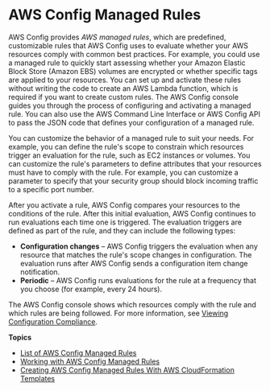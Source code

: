 # AWS Config Managed Rules<a name="evaluate-config_use-managed-rules"></a>

AWS Config provides *AWS managed rules*, which are predefined, customizable rules that AWS Config uses to evaluate whether your AWS resources comply with common best practices\. For example, you could use a managed rule to quickly start assessing whether your Amazon Elastic Block Store \(Amazon EBS\) volumes are encrypted or whether specific tags are applied to your resources\. You can set up and activate these rules without writing the code to create an AWS Lambda function, which is required if you want to create custom rules\. The AWS Config console guides you through the process of configuring and activating a managed rule\. You can also use the AWS Command Line Interface or AWS Config API to pass the JSON code that defines your configuration of a managed rule\.

You can customize the behavior of a managed rule to suit your needs\. For example, you can define the rule's scope to constrain which resources trigger an evaluation for the rule, such as EC2 instances or volumes\. You can customize the rule's parameters to define attributes that your resources must have to comply with the rule\. For example, you can customize a parameter to specify that your security group should block incoming traffic to a specific port number\.

After you activate a rule, AWS Config compares your resources to the conditions of the rule\. After this initial evaluation, AWS Config continues to run evaluations each time one is triggered\. The evaluation triggers are defined as part of the rule, and they can include the following types:
+ **Configuration changes** – AWS Config triggers the evaluation when any resource that matches the rule's scope changes in configuration\. The evaluation runs after AWS Config sends a configuration item change notification\.
+ **Periodic** – AWS Config runs evaluations for the rule at a frequency that you choose \(for example, every 24 hours\)\.

The AWS Config console shows which resources comply with the rule and which rules are being followed\. For more information, see [Viewing Configuration Compliance](evaluate-config_view-compliance.md)\.

**Topics**
+ [List of AWS Config Managed Rules](managed-rules-by-aws-config.md)
+ [Working with AWS Config Managed Rules](managing-aws-managed-rules.md)
+ [Creating AWS Config Managed Rules With AWS CloudFormation Templates](aws-config-managed-rules-cloudformation-templates.md)